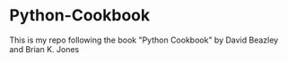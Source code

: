# Python-Cookbook
This is my repo following the book "Python Cookbook" by David Beazley and Brian K. Jones
